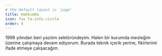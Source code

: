 ```yaml
---
# the default layout is 'page'
title: Hakkımda
icon: fas fa-info-circle
order: 4
---
```

1999 yılından beri yazılım sektöründeyim. Halen bir kurumda mesleğim üzerine çalışmaya devam ediyorum. 
Burada teknik içerik yerine, fikirlerimi ifade etmeye çalışacağım.
